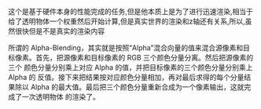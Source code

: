 这个是基于硬件本身的性能完成的任务,但是他本质上是为了进行迅速渲染,相当于给了透明物体一个权重然后开始计算,但是真实世界的渲染和z轴还有关系,所以,虽然很快但是不是真实的渲染内容

所谓的 Alpha-Blending，其实就是按照“Alpha”混合向量的值来混合源像素和目
标像素。首先，把源像素和目标像素的 RGB 三个颜色分量分离。然后把源像素的三个
颜色分量分别乘上对应 Alpha 的值，并把目标像素的三个颜色分量分别乘上 Alpha 的
反值。接下来把结果按对应颜色分量相加，再对最后求得的每个分量结果除以 Alpha
的最大值。最后把三个颜色分量重新合成为一个像素输出，这就完成了一次透明物体
的渲染了。